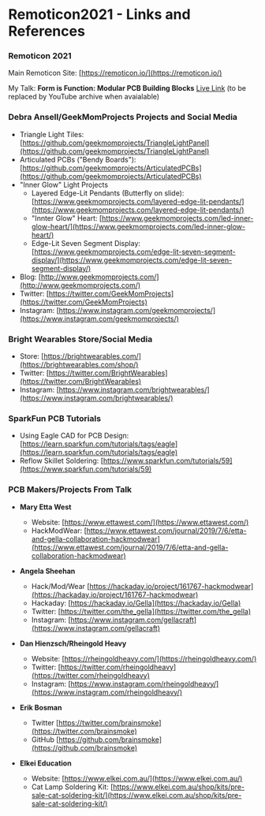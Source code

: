 # Remoticon2021 - Links and References

### Remoticon 2021
Main Remoticon Site: [https://remoticon.io/](https://remoticon.io/)

My Talk: **Form is Function: Modular PCB Building Blocks** [Live Link](https://remoticon.io/#Live) (to be replaced by YouTube archive when avaialable)

### Debra Ansell/GeekMomProjects Projects and Social Media
- Triangle Light Tiles: [https://github.com/geekmomprojects/TriangleLightPanel](https://github.com/geekmomprojects/TriangleLightPanel)
- Articulated PCBs ("Bendy Boards"): [https://github.com/geekmomprojects/ArticulatedPCBs](https://github.com/geekmomprojects/ArticulatedPCBs)
- "Inner Glow" Light Projects
  - Layered Edge-Lit Pendants (Butterfly on slide): [https://www.geekmomprojects.com/layered-edge-lit-pendants/](https://www.geekmomprojects.com/layered-edge-lit-pendants/)
  - "Innter Glow" Heart: [https://www.geekmomprojects.com/led-inner-glow-heart/](https://www.geekmomprojects.com/led-inner-glow-heart/)
  - Edge-Lit Seven Segment Display: [https://www.geekmomprojects.com/edge-lit-seven-segment-display/](https://www.geekmomprojects.com/edge-lit-seven-segment-display/)
- Blog: [http://www.geekmomprojects.com/](http://www.geekmomprojects.com/)
- Twitter: [https://twitter.com/GeekMomProjects](https://twitter.com/GeekMomProjects)
- Instagram: [https://www.instagram.com/geekmomprojects/](https://www.instagram.com/geekmomprojects/)

### Bright Wearables Store/Social Media
- Store: [https://brightwearables.com/](https://brightwearables.com/shop/)
- Twitter: [https://twitter.com/BrightWearables](https://twitter.com/BrightWearables)
- Instagram: [https://www.instagram.com/brightwearables/](https://www.instagram.com/brightwearables/)

### SparkFun PCB Tutorials
- Using Eagle CAD for PCB Design: [https://learn.sparkfun.com/tutorials/tags/eagle](https://learn.sparkfun.com/tutorials/tags/eagle)
- Reflow Skillet Soldering: [https://www.sparkfun.com/tutorials/59](https://www.sparkfun.com/tutorials/59)

### PCB Makers/Projects From Talk
- **Mary Etta West**
  - Website: [https://www.ettawest.com/](https://www.ettawest.com/)
  - HackModWear: [https://www.ettawest.com/journal/2019/7/6/etta-and-gella-collaboration-hackmodwear](https://www.ettawest.com/journal/2019/7/6/etta-and-gella-collaboration-hackmodwear)

- **Angela Sheehan**
  - Hack/Mod/Wear [https://hackaday.io/project/161767-hackmodwear](https://hackaday.io/project/161767-hackmodwear)
  - Hackaday: [https://hackaday.io/Gella](https://hackaday.io/Gella)
  - Twitter: [https://twitter.com/the_gella](https://twitter.com/the_gella)
  - Instagram: [https://www.instagram.com/gellacraft](https://www.instagram.com/gellacraft)
- **Dan Hienzsch/Rheingold Heavy**
  - Website: [https://rheingoldheavy.com/](https://rheingoldheavy.com/)
  - Twitter: [https://twitter.com/rheingoldheavy](https://twitter.com/rheingoldheavy)
  - Instagram: [https://www.instagram.com/rheingoldheavy/](https://www.instagram.com/rheingoldheavy/)
 
- **Erik Bosman**
  - Twitter [https://twitter.com/brainsmoke](https://twitter.com/brainsmoke)
  - GitHub [https://github.com/brainsmoke](https://github.com/brainsmoke)
 
 - **Elkei Education**
   - Website: [https://www.elkei.com.au/](https://www.elkei.com.au/)
   - Cat Lamp Soldering Kit: [https://www.elkei.com.au/shop/kits/pre-sale-cat-soldering-kit/](https://www.elkei.com.au/shop/kits/pre-sale-cat-soldering-kit/)



